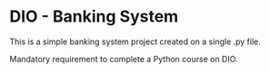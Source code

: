 # DIO - Banking System

This is a simple banking system project created on a single .py file.

Mandatory requirement to complete a Python course on DIO.
